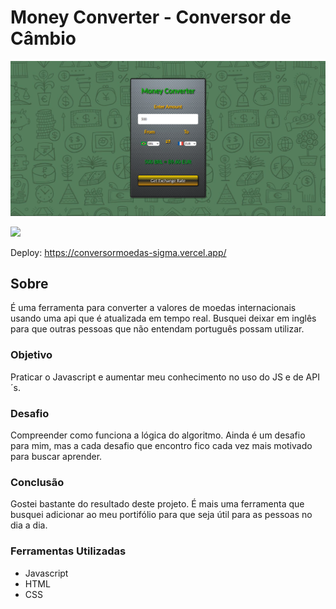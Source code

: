 # Money Converter - Conversor de Câmbio

![](./assets/img/conversorfundo.png)

![](./assets/img/conversorg.gif)

Deploy: https://conversormoedas-sigma.vercel.app/

## Sobre

É uma ferramenta para converter a valores de moedas internacionais usando uma api que é atualizada em tempo real. Busquei deixar em inglês para que outras pessoas que não entendam português possam utilizar.

### Objetivo

Praticar o Javascript e aumentar meu conhecimento no uso do JS e de API´s.

### Desafio

Compreender como funciona a lógica do algoritmo. Ainda é um desafio para mim, mas a cada desafio que encontro fico cada vez mais motivado para buscar aprender.

### Conclusão

Gostei bastante do resultado deste projeto. É mais uma ferramenta que busquei adicionar ao meu portifólio para que seja útil para as pessoas no dia a dia.

### Ferramentas Utilizadas

- Javascript
- HTML
- CSS
